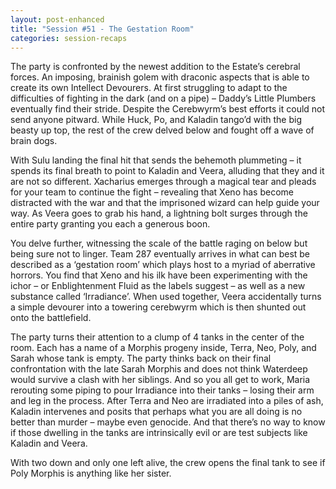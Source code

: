 ```yaml
---
layout: post-enhanced
title: "Session #51 - The Gestation Room"
categories: session-recaps
---
```


The party is confronted by the newest addition to the Estate’s cerebral forces. An imposing, brainish golem with draconic aspects that is able to create its own Intellect Devourers. At first struggling to adapt to the difficulties of fighting in the dark (and on a pipe) – Daddy’s Little Plumbers eventually find their stride. Despite the Cerebwyrm’s best efforts it could not send anyone pitward. While Huck, Po, and Kaladin tango’d with the big beasty up top, the rest of the crew delved below and fought off a wave of brain dogs.

With Sulu landing the final hit that sends the behemoth plummeting – it spends its final breath to point to Kaladin and Veera, alluding that they and it are not so different. Xacharius emerges through a magical tear and pleads for your team to continue the fight – revealing that Xeno has become distracted with the war and that the imprisoned wizard can help guide your way. As Veera goes to grab his hand, a lightning bolt surges through the entire party granting you each a generous boon.

You delve further, witnessing the scale of the battle raging on below but being sure not to linger. Team 287 eventually arrives in what can best be described as a ‘gestation room’ which plays host to a myriad of aberrative horrors. You find that Xeno and his ilk have been experimenting with the ichor – or Enblightenment Fluid as the labels suggest – as well as a new substance called ‘Irradiance’. When used together, Veera accidentally turns a simple devourer into a towering cerebwyrm which is then shunted out onto the battlefield.

The party turns their attention to a clump of 4 tanks in the center of the room. Each has a name of a Morphis progeny inside, Terra, Neo, Poly, and Sarah whose tank is empty. The party thinks back on their final confrontation with the late Sarah Morphis and does not think Waterdeep would survive a clash with her siblings. And so you all get to work, Maria rerouting some piping to pour Irradiance into their tanks – losing their arm and leg in the process. After Terra and Neo are irradiated into a piles of ash, Kaladin intervenes and posits that perhaps what you are all doing is no better than murder – maybe even genocide. And that there’s no way to know if those dwelling in the tanks are intrinsically evil or are test subjects like Kaladin and Veera.

With two down and only one left alive, the crew opens the final tank to see if Poly Morphis is anything like her sister.
